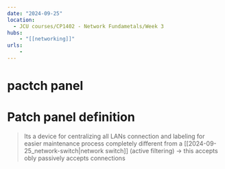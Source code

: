 ```yaml
---
date: "2024-09-25"
location: 
  - JCU courses/CP1402 - Network Fundametals/Week 3
hubs: 
    - "[[networking]]"
urls:
    - 
---
```


# pactch panel
# Patch panel definition
> Its a device for centralizing all LANs connection and labeling for easier maintenance process
> completely different from a [[2024-09-25_network-switch|network switch]] (active filtering) -> this accepts obly passively accepts connections

